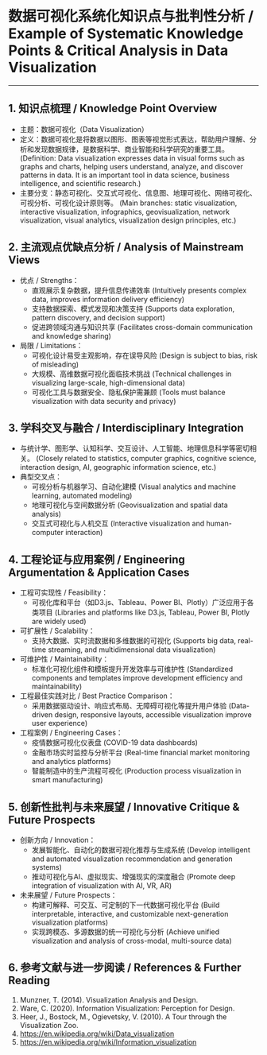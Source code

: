 # 数据可视化系统化知识点与批判性分析 / Example of Systematic Knowledge Points & Critical Analysis in Data Visualization

---

## 1. 知识点梳理 / Knowledge Point Overview

- 主题：数据可视化（Data Visualization）
- 定义：数据可视化是将数据以图形、图表等视觉形式表达，帮助用户理解、分析和发现数据规律，是数据科学、商业智能和科学研究的重要工具。
  (Definition: Data visualization expresses data in visual forms such as graphs and charts, helping users understand, analyze, and discover patterns in data. It is an important tool in data science, business intelligence, and scientific research.)
- 主要分支：静态可视化、交互式可视化、信息图、地理可视化、网络可视化、可视分析、可视化设计原则等。
  (Main branches: static visualization, interactive visualization, infographics, geovisualization, network visualization, visual analytics, visualization design principles, etc.)

## 2. 主流观点优缺点分析 / Analysis of Mainstream Views

- 优点 / Strengths：
  - 直观展示复杂数据，提升信息传递效率 (Intuitively presents complex data, improves information delivery efficiency)
  - 支持数据探索、模式发现和决策支持 (Supports data exploration, pattern discovery, and decision support)
  - 促进跨领域沟通与知识共享 (Facilitates cross-domain communication and knowledge sharing)
- 局限 / Limitations：
  - 可视化设计易受主观影响，存在误导风险 (Design is subject to bias, risk of misleading)
  - 大规模、高维数据可视化面临技术挑战 (Technical challenges in visualizing large-scale, high-dimensional data)
  - 可视化工具与数据安全、隐私保护需兼顾 (Tools must balance visualization with data security and privacy)

## 3. 学科交叉与融合 / Interdisciplinary Integration

- 与统计学、图形学、认知科学、交互设计、人工智能、地理信息科学等密切相关。
  (Closely related to statistics, computer graphics, cognitive science, interaction design, AI, geographic information science, etc.)
- 典型交叉点：
  - 可视分析与机器学习、自动化建模 (Visual analytics and machine learning, automated modeling)
  - 地理可视化与空间数据分析 (Geovisualization and spatial data analysis)
  - 交互式可视化与人机交互 (Interactive visualization and human-computer interaction)

## 4. 工程论证与应用案例 / Engineering Argumentation & Application Cases

- 工程可实现性 / Feasibility：
  - 可视化库和平台（如D3.js、Tableau、Power BI、Plotly）广泛应用于各类项目 (Libraries and platforms like D3.js, Tableau, Power BI, Plotly are widely used)
- 可扩展性 / Scalability：
  - 支持大数据、实时流数据和多维数据的可视化 (Supports big data, real-time streaming, and multidimensional data visualization)
- 可维护性 / Maintainability：
  - 标准化可视化组件和模板提升开发效率与可维护性 (Standardized components and templates improve development efficiency and maintainability)
- 工程最佳实践对比 / Best Practice Comparison：
  - 采用数据驱动设计、响应式布局、无障碍可视化等提升用户体验 (Data-driven design, responsive layouts, accessible visualization improve user experience)
- 工程案例 / Engineering Cases：
  - 疫情数据可视化仪表盘 (COVID-19 data dashboards)
  - 金融市场实时监控与分析平台 (Real-time financial market monitoring and analytics platforms)
  - 智能制造中的生产流程可视化 (Production process visualization in smart manufacturing)

## 5. 创新性批判与未来展望 / Innovative Critique & Future Prospects

- 创新方向 / Innovation：
  - 发展智能化、自动化的数据可视化推荐与生成系统 (Develop intelligent and automated visualization recommendation and generation systems)
  - 推动可视化与AI、虚拟现实、增强现实的深度融合 (Promote deep integration of visualization with AI, VR, AR)
- 未来展望 / Future Prospects：
  - 构建可解释、可交互、可定制的下一代数据可视化平台 (Build interpretable, interactive, and customizable next-generation visualization platforms)
  - 实现跨模态、多源数据的统一可视化与分析 (Achieve unified visualization and analysis of cross-modal, multi-source data)

## 6. 参考文献与进一步阅读 / References & Further Reading

1. Munzner, T. (2014). Visualization Analysis and Design.
2. Ware, C. (2020). Information Visualization: Perception for Design.
3. Heer, J., Bostock, M., Ogievetsky, V. (2010). A Tour through the Visualization Zoo.
4. <https://en.wikipedia.org/wiki/Data_visualization>
5. <https://en.wikipedia.org/wiki/Information_visualization>
